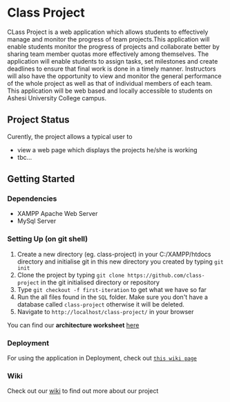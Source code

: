 Class Project
=======

CLass Project is a web application which allows students to effectively manage and monitor the progress of team projects.This application will enable students monitor the progress of projects and collaborate better by sharing team member quotas more effectively among themselves. The application will enable students to assign tasks, set milestones and create deadlines to ensure that final work is done in a timely manner. Instructors will also have the opportunity to view and monitor the general performance of the whole project as well as that of individual members of each team. This application will be web based and locally accessible to students on  Ashesi University College campus.

Project Status
--------------
Curently, the project allows a typical user to 
* view a web page which displays the projects he/she is working
* tbc...

Getting Started
---------------
### Dependencies
* XAMPP Apache Web Server
* MySql Server

### Setting Up (on git shell)
1. Create a new directory (eg. class-project) in your C:/XAMPP/htdocs directory and initialise git in this new directory you created by typing `git init`
2. Clone the project by typing `git clone https://github.com/class-project` in the git initialised directory or repository
3. Type `git checkout -f first-iteration` to get what we have so far
4. Run the all files found in the `SQL` folder. Make sure you don't have a database called `class-project` otherwise it will be deleted.
5. Navigate to `http://localhost/class-project/` in your browser

You can find our **architecture worksheet** [here](https://)

### Deployment
For using the application in Deployment, check out [`this wiki page`](https://)

### Wiki
Check out our [wiki](https://) to find out more about our project


